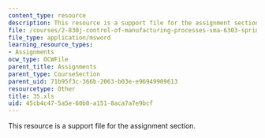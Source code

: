 ```yaml
---
content_type: resource
description: This resource is a support file for the assignment section.
file: /courses/2-830j-control-of-manufacturing-processes-sma-6303-spring-2008/45cb4c475a5e60b0a1518aca7a7e9bcf_35.xls
file_type: application/msword
learning_resource_types:
- Assignments
ocw_type: OCWFile
parent_title: Assignments
parent_type: CourseSection
parent_uid: 71b95f3c-366b-2063-b03e-e96949909613
resourcetype: Other
title: 35.xls
uid: 45cb4c47-5a5e-60b0-a151-8aca7a7e9bcf
---
```

This resource is a support file for the assignment section.

